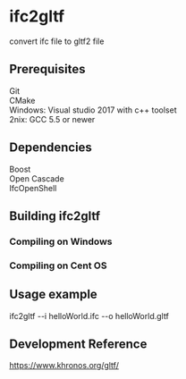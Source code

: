 # ifc2gltf
convert ifc file to gltf2 file  

## Prerequisites
Git  
CMake  
Windows: Visual studio 2017 with c++ toolset  
2nix: GCC 5.5 or newer  

## Dependencies
Boost  
Open Cascade  
IfcOpenShell  

## Building ifc2gltf
### Compiling on Windows
### Compiling on Cent OS

## Usage example
ifc2gltf --i helloWorld.ifc --o helloWorld.gltf  

## Development Reference
https://www.khronos.org/gltf/  



